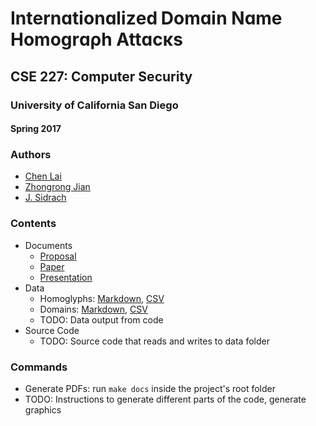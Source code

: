 # Іntеrnɑtⅰonɑlⅰzеⅾ Dоmɑⅰn Nɑmе Hоmоɡrɑρh Attɑсκѕ
## CSE 227: Computer Security
### University of California San Diego
#### Spring 2017

### Authors
* [Chen Lai](https://github.com/claigit)
* [Zhongrong Jian](https://github.com/miaolegewang)
* [J. Sidrach](https://github.com/jsidrach)

### Contents
* Documents
  * [Proposal](doc/proposal.pdf)
  * [Paper](doc/paper.pdf)
  * [Presentation](doc/presentation.pdf)
* Data
  * Homoglyphs: [Markdown](data/homoglyphs.md), [CSV](data/homoglyphs.csv)
  * Domains: [Markdown](data/domains.md), [CSV](data/domains.csv)
  * TODO: Data output from code
* Source Code
  * TODO: Source code that reads and writes to data folder

### Commands
* Generate PDFs: run ```make docs``` inside the project's root folder
* TODO: Instructions to generate different parts of the code, generate graphics
